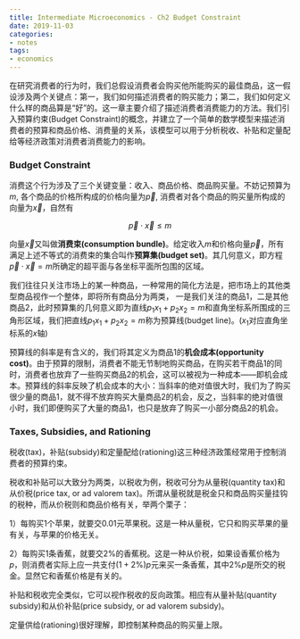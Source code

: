 ```yaml
---
title: Intermediate Microeconomics - Ch2 Budget Constraint
date: 2019-11-03
categories:
- notes
tags: 
- economics
---
```


在研究消费者的行为时，我们总假设消费者会购买他所能购买的最佳商品，这一假设涉及两个关键点：第一，我们如何描述消费者的购买能力；第二，我们如何定义什么样的商品算是“好”的。这一章主要介绍了描述消费者消费能力的方法。我们引入预算约束(Budget Constraint)的概念，并建立了一个简单的数学模型来描述消费者的预算和商品价格、消费量的关系，该模型可以用于分析税收、补贴和定量配给等经济政策对消费者消费能力的影响。

### Budget Constraint

消费这个行为涉及了三个关键变量：收入、商品价格、商品购买量。不妨记预算为$m$, 各个商品的价格所构成的价格向量为$\vec{p}$, 消费者对各个商品的购买量所构成的向量为$\vec{x}$，自然有

$$
    \vec{p} \cdot \vec{x} \leq m
$$

向量$\vec{x}$又叫做**消费束(consumption bundle)**。给定收入$m$和价格向量$\vec{p}$，所有满足上述不等式的消费束的集合叫作**预算集(budget set)**。其几何意义，即方程$\vec{p} \cdot \vec{x} = m$所确定的超平面与各坐标平面所包围的区域。

我们往往只关注市场上的某一种商品，一种常用的简化方法是，把市场上的其他类型商品视作一个整体，即将所有商品分为两类，
一是我们关注的商品1，二是其他商品2，此时预算集的几何意义即为直线$p_1x_1 + p_2x_2 = m$和直角坐标系所围成的三角形区域，我们把直线$p_1x_1 + p_2x_2 = m$称为预算线(budget line)。($x_1$对应直角坐标系的$x$轴)

预算线的斜率是有含义的，我们将其定义为商品1的**机会成本(opportunity cost)**。由于预算的限制，消费者不能无节制地购买商品，在购买若干商品1的同时，消费者也放弃了一些购买商品2的机会，这可以被视为一种成本——即机会成本。预算线的斜率反映了机会成本的大小：当斜率的绝对值很大时，我们为了购买很少量的商品1，就不得不放弃购买大量商品2的机会，反之，当斜率的绝对值很小时，我们即便购买了大量的商品1，也只是放弃了购买一小部分商品2的机会。

### Taxes, Subsidies, and Rationing

税收(tax)，补贴(subsidy)和定量配给(rationing)这三种经济政策经常用于控制消费者的预算约束。

税收和补贴可以大致分为两类，以税收为例，税收可分为从量税(quantity tax)和从价税(price tax, or ad valorem tax)。所谓从量税就是税金只和商品购买量挂钩的税种，而从价税则和商品价格有关，举两个栗子：

1）每购买1个苹果，就要交0.01元苹果税。这是一种从量税，它只和购买苹果的量有关，与苹果的价格无关。

2）每购买1条香蕉，就要交2%的香蕉税。这是一种从价税，如果设香蕉价格为$p$，则消费者实际上应一共支付$(1+2\%)p$元来买一条香蕉，其中2%$p$是所交的税金。显然它和香蕉价格是有关的。

补贴和税收完全类似，它可以视作税收的反向政策。相应有从量补贴(quantity subsidy)和从价补贴(price subsidy, or ad valorem subsidy)。

定量供给(rationing)很好理解，即控制某种商品的购买量上限。